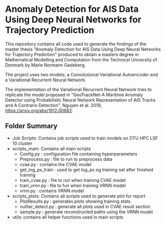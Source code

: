 # Anomaly Detection for AIS Data Using Deep Neural Networks for Trajectory Prediction

This repository contains all code used to generate the findings of the master thesis "Anomaly Detection for AIS Data Using Deep Neural Networks for Trajectory Prediction" produced to obtain a masters degree in Mathematical Modelling and Computation from the Technical University of Denmark by Marie Normann Gadeberg. 

The project uses two models; a Convolutional Variational Autoencoder and a Variational Recurrent Neural Network. 

The implementation of the Variational Recurrent Neural Network tries to replicate the model proposed in "GeoTrackNet-A Maritime Anomaly Detector using Probabilistic Neural Network Representation of AIS Tracks and A Contrario Detection", Nguyen et al. 2019, https://arxiv.org/abs/1912.00682.

## Folder Summary
* Job Scripts: Contains job scripts used to train models on DTU HPC LSF 10 cluster
* scripts_main: Contains all main scripts
  - Config.py : configuration file containing hyperparameters
  - Preprocess.py : file to run to preprocess data
  - cvae.py : contains the CVAE model
  - get_log_px_train : used to get log_px og training set after finished training
  - train_cvae.py : file to run when training CVAE model
  - train_vrnn.py : file to fun when training VRNN model
  - vrnn.py : contains VRNN model
* scripts_plots: Contains all scripts used to generate plot for report
  - PlotResults.py : generates plots showing training stats
  - outlier_detect.py : generate all plots used in CVAE result section
  - sample.py : generate reconstructed paths using the VRNN model
* utils: contains all helper functions used in main scripts

